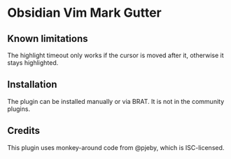 # Obsidian Vim Mark Gutter

## Known limitations

The highlight timeout only works if the cursor is moved after it, otherwise it stays highlighted.

## Installation

The plugin can be installed manually or via BRAT. It is not in the community plugins.

## Credits

This plugin uses monkey-around code from @pjeby, which is ISC-licensed.
